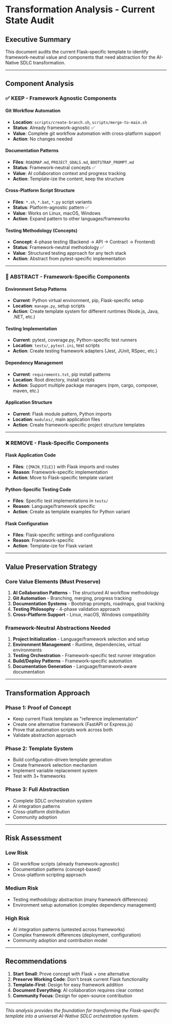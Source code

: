 # Transformation Analysis - Current State Audit

## Executive Summary

This document audits the current Flask-specific template to identify framework-neutral value and components that need abstraction for the AI-Native SDLC transformation.

---

## Component Analysis

### ✅ KEEP - Framework Agnostic Components

#### Git Workflow Automation

- **Location**: `scripts/create-branch.sh`, `scripts/merge-to-main.sh`
- **Status**: Already framework-agnostic ✅
- **Value**: Complete git workflow automation with cross-platform support
- **Action**: No changes needed

#### Documentation Patterns

- **Files**: `ROADMAP.md`, `PROJECT_GOALS.md`, `BOOTSTRAP_PROMPT.md`
- **Status**: Framework-neutral concepts ✅
- **Value**: AI collaboration context and progress tracking
- **Action**: Template-ize the content, keep the structure

#### Cross-Platform Script Structure

- **Files**: `*.sh`, `*.bat`, `*.py` script variants
- **Status**: Platform-agnostic pattern ✅
- **Value**: Works on Linux, macOS, Windows
- **Action**: Expand pattern to other languages/frameworks

#### Testing Methodology (Concepts)

- **Concept**: 4-phase testing (Backend → API → Contract → Frontend)
- **Status**: Framework-neutral methodology ✅
- **Value**: Structured testing approach for any tech stack
- **Action**: Abstract from pytest-specific implementation

---

### 🔄 ABSTRACT - Framework-Specific Components

#### Environment Setup Patterns

- **Current**: Python virtual environment, pip, Flask-specific setup
- **Location**: `manage.py`, setup scripts
- **Action**: Create template system for different runtimes (Node.js, Java, .NET, etc.)

#### Testing Implementation

- **Current**: pytest, coverage.py, Python-specific test runners
- **Location**: `tests/`, `pytest.ini`, test scripts
- **Action**: Create testing framework adapters (Jest, JUnit, RSpec, etc.)

#### Dependency Management

- **Current**: `requirements.txt`, pip install patterns
- **Location**: Root directory, install scripts
- **Action**: Support multiple package managers (npm, cargo, composer, maven, etc.)

#### Application Structure

- **Current**: Flask module pattern, Python imports
- **Location**: `modules/`, main application files
- **Action**: Create framework-specific project structure templates

---

### ❌ REMOVE - Flask-Specific Components

#### Flask Application Code

- **Files**: `{{MAIN_FILE}}` with Flask imports and routes
- **Reason**: Framework-specific implementation
- **Action**: Move to Flask-specific template variant

#### Python-Specific Testing Code

- **Files**: Specific test implementations in `tests/`
- **Reason**: Language/framework specific
- **Action**: Create as template examples for Python variant

#### Flask Configuration

- **Files**: Flask-specific settings and configurations
- **Reason**: Framework-specific
- **Action**: Template-ize for Flask variant

---

## Value Preservation Strategy

### Core Value Elements (Must Preserve)

1. **AI Collaboration Patterns** - The structured AI workflow methodology
2. **Git Automation** - Branching, merging, progress tracking
3. **Documentation Systems** - Bootstrap prompts, roadmaps, goal tracking
4. **Testing Philosophy** - 4-phase validation approach
5. **Cross-Platform Support** - Linux, macOS, Windows compatibility

### Framework-Neutral Abstractions Needed

1. **Project Initialization** - Language/framework selection and setup
2. **Environment Management** - Runtime, dependencies, virtual environments
3. **Testing Orchestration** - Framework-specific test runner integration
4. **Build/Deploy Patterns** - Framework-specific automation
5. **Documentation Generation** - Language/framework-aware documentation

---

## Transformation Approach

### Phase 1: Proof of Concept

- Keep current Flask template as "reference implementation"
- Create one alternative framework (FastAPI or Express.js)
- Prove that automation scripts work across both
- Validate abstraction approach

### Phase 2: Template System

- Build configuration-driven template generation
- Create framework selection mechanism
- Implement variable replacement system
- Test with 3+ frameworks

### Phase 3: Full Abstraction

- Complete SDLC orchestration system
- AI integration patterns
- Cross-platform distribution
- Community adoption

---

## Risk Assessment

### Low Risk

- Git workflow scripts (already framework-agnostic)
- Documentation patterns (concept-based)
- Cross-platform scripting approach

### Medium Risk

- Testing methodology abstraction (many framework differences)
- Environment setup automation (complex dependency management)

### High Risk

- AI integration patterns (untested across frameworks)
- Complex framework differences (deployment, configuration)
- Community adoption and contribution model

---

## Recommendations

1. **Start Small**: Prove concept with Flask + one alternative
2. **Preserve Working Code**: Don't break current Flask functionality
3. **Template-First**: Design for easy framework addition
4. **Document Everything**: AI collaboration requires clear context
5. **Community Focus**: Design for open-source contribution

---

_This analysis provides the foundation for transforming the Flask-specific template into a universal AI-Native SDLC orchestration system._
